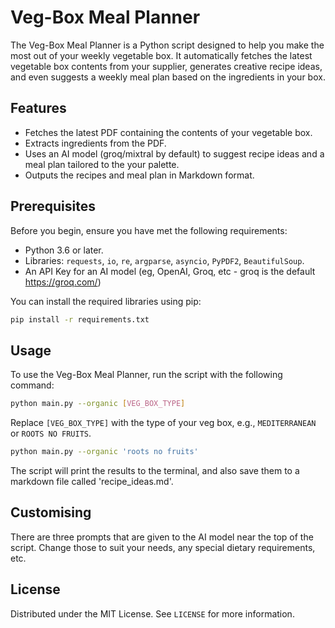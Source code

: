 # Veg-Box Meal Planner

The Veg-Box Meal Planner is a Python script designed to help you make the most out of your weekly vegetable box. It automatically fetches the latest vegetable box contents from your supplier, generates creative recipe ideas, and even suggests a weekly meal plan based on the ingredients in your box.

## Features

- Fetches the latest PDF containing the contents of your vegetable box.
- Extracts ingredients from the PDF.
- Uses an AI model (groq/mixtral by default) to suggest recipe ideas and a meal plan tailored to the your palette.
- Outputs the recipes and meal plan in Markdown format.

## Prerequisites

Before you begin, ensure you have met the following requirements:

- Python 3.6 or later.
- Libraries: `requests`, `io`, `re`, `argparse`, `asyncio`, `PyPDF2`, `BeautifulSoup`.
- An API Key for an AI model (eg, OpenAI, Groq, etc - groq is the default https://groq.com/)

You can install the required libraries using pip:

```bash
pip install -r requirements.txt
```

## Usage

To use the Veg-Box Meal Planner, run the script with the following command:

```bash
python main.py --organic [VEG_BOX_TYPE]
```

Replace `[VEG_BOX_TYPE]` with the type of your veg box, e.g., `MEDITERRANEAN` or `ROOTS NO FRUITS`.

```bash
python main.py --organic 'roots no fruits'
```

The script will print the results to the terminal, and also save them to a markdown file called 'recipe_ideas.md'.

## Customising
There are three prompts that are given to the AI model near the top of the script.  Change those to suit your needs, any special
dietary requirements, etc.

## License

Distributed under the MIT License. See `LICENSE` for more information.
